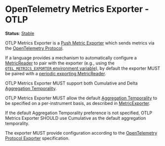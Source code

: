 # OpenTelemetry Metrics Exporter - OTLP

**Status**: [Stable](../../document-status.md)

OTLP Metrics Exporter is a [Push Metric
Exporter](../sdk.md#push-metric-exporter) which sends metrics via the
[OpenTelemetry Protocol](../../protocol/README.md).

If a language provides a mechanism to automatically configure a
[MetricReader](../sdk.md#metricreader) to pair with the exporter (e.g., using
the
[`OTEL_METRICS_EXPORTER` environment variable](../../sdk-environment-variables.md#exporter-selection)),
by default the exporter MUST be paired with a
[periodic exporting MetricReader](../sdk.md#periodic-exporting-metricreader).

OTLP Metrics Exporter MUST support both Cumulative and Delta
[Aggregation Temporality](../datamodel.md#temporality).

OTLP Metrics Exporter MUST allow the default [Aggregation
Temporality](../datamodel.md#temporality) to be specified on a
per-instrument basis, as described in
[MetricExporter](../sdk.md#metricexporter).

If the default Aggregation Temporality preference is not specified,
OTLP Metrics Exporter SHOULD use Cumulative as the default aggregation
temporality.

The exporter MUST provide configuration according to the [OpenTelemetry Protocol
Exporter](../../protocol/exporter.md) specification.
